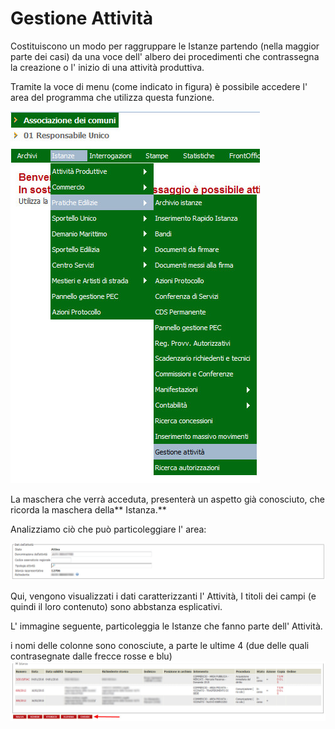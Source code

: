# Gestione Attività

Costituiscono un modo per raggruppare le Istanze partendo \(nella maggior parte dei casi\) da una voce dell' albero dei procedimenti  che contrassegna la creazione o l' inizio di una attività produttiva.

Tramite la voce di menu \(come indicato in figura\) è possibile accedere l' area del programma che utilizza questa funzione.

![](/assets/pct_mn_gest_attivita.jpg)

La maschera che verrà acceduta, presenterà un aspetto già conosciuto, che ricorda la maschera della** Istanza.**

Analizziamo ciò che può particoleggiare l' area:

![](/assets/sk_attivita_1.jpg)

Qui, vengono visualizzati i dati caratterizzanti l' Attività, I titoli dei campi \(e quindi il loro contenuto\) sono abbstanza esplicativi.

L' immagine seguente, particoleggia le Istanze che fanno parte dell' Attività.

i nomi delle colonne sono conosciute, a parte le ultime 4 \(due delle quali contrasegnate dalle frecce rosse e blu\)![](/assets/sk_attivita_2.jpg)

